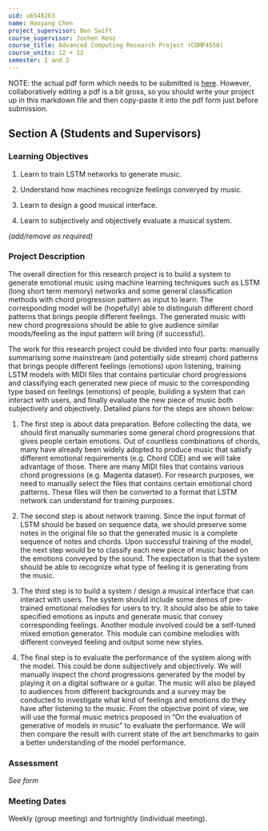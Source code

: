 ```yaml
---
uid: u6548263
name: Haoyang Chen
project_supervisor: Ben Swift
course_supervisor: Jochen Renz
course_title: Advanced Computing Research Project (COMP4550)
course_units: 12 + 12 
semester: 1 and 2
---
```


NOTE: the actual pdf form which needs to be submitted is
[here](http://courses.cecs.anu.edu.au/courses/CSPROJECTS/Independent_Study_Contract.pdf).
However, collaboratively editing a pdf is a bit gross, so you should write your
project up in this markdown file and then copy-paste it into the pdf form just
before submission.

## Section A (Students and Supervisors)

### Learning Objectives

1. Learn to train LSTM networks to generate music.

2. Understand how machines recognize feelings converyed by music.

3. Learn to design a good musical interface.

4. Learn to subjectively and objectively evaluate a musical system.

_(add/remove as required)_

### Project Description

The overall direction for this research project is to build a system to generate emotional music using machine learning techniques such as LSTM (long short term memory) networks and some general classification methods with chord progression pattern as input to learn. The corresponding model will be (hopefully) able to distinguish different chord patterns that brings people different feelings. The generated music with new chord progressions should be able to give audience similar moods/feeling as the input pattern will bring (if successful). 

The work for this research project could be divided into four parts: manually summarising some mainstream (and potentially side stream) chord patterns that brings people different feelings (emotions) upon listening, training LSTM models with MIDI files that contains particular chord progressions and classifying each generated new piece of music to the corresponding type based on feelings (emotions) of people, building a system that can interact with users, and finally evaluate the new piece of music both subjectively and objectively. Detailed plans for the steps are shown below: 

1. The first step is about data preparation. Before collecting the data, we should first manually summaries some general chord progressions that gives people certain emotions. Out of countless combinations of chords, many have already been widely adopted to produce music that satisfy different emotional requirements (e.g. Chord CDE) and we will take advantage of those. There are many MIDI files that contains various chord progressions (e.g. Magenta dataset). For research purposes, we need to manually select the files that contains certain emotional chord patterns. These files will then be converted to a format that LSTM network can understand for training purposes. 

2. The second step is about network training. Since the input format of LSTM should be based on sequence data, we should preserve some notes in the original file so that the generated music is a complete sequence of notes and chords. Upon successful training of the model, the next step would be to classify each new piece of music based on the emotions conveyed by the sound. The expectation is that the system should be able to recognize what type of feeling it is generating from the music. 

3. The third step is to build a system / design a musical interface that can interact with users. The system should include some demos of pre-trained emotional melodies for users to try. It should also be able to take specified emotions as inputs and generate music that convey corresponding feelings. Another module involved could be a self-tuned mixed emotion generator. This module can combine melodies with different conveyed feeling and output some new styles. 

3. The final step is to evaluate the performance of the system along with the model. This could be done subjectively and objectively. We will manually inspect the chord progressions generated by the model by playing it on a digital software or a guitar. The music will also be played to audiences from different backgrounds and a survey may be conducted to investigate what kind of feelings and emotions do they have after listening to the music. From the objective point of view, we will use the formal music metrics proposed in “On the evaluation of generative of models in music” to evaluate the performance. We will then compare the result with current state of the art benchmarks to gain a better understanding of the model performance. 

### Assessment

_See form_

### Meeting Dates

Weekly (group meeting) and fortnightly (individual meeting).
